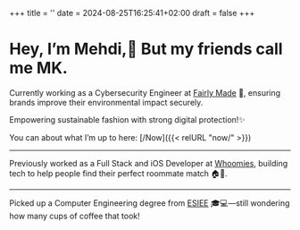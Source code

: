 +++
title = ''
date = 2024-08-25T16:25:41+02:00
draft = false
+++

# Hey, I’m Mehdi,👋 But my friends call me MK.

Currently working as a Cybersecurity Engineer at [Fairly Made](https://www.fairlymade.com/) 🌱, ensuring brands improve their environmental impact securely.

Empowering sustainable fashion with strong digital protection!✨

You can about what I’m up to here: [/Now]({{< relURL "now/" >}})
***

Previously worked as a Full Stack and iOS Developer at [Whoomies](https://immo2.pro/annuaire/prestataire/startups/whoomies/), building tech to help people find their perfect roommate match 🏠🤝.

***

Picked up a Computer Engineering degree from [ESIEE](https://www.esiee.fr/) 🎓💻—still wondering how many cups of coffee that took!
